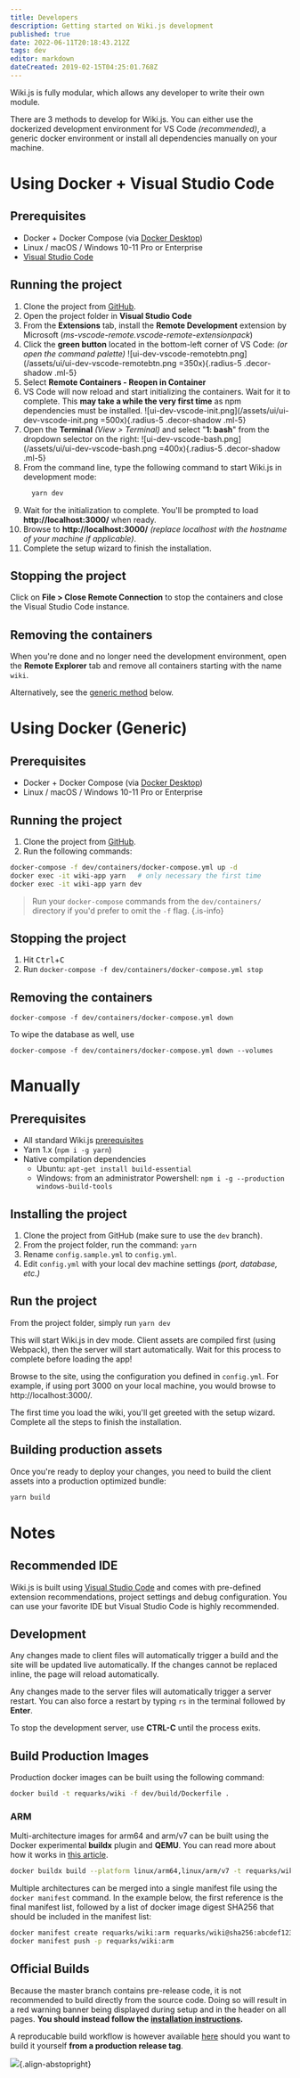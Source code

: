 ```yaml
---
title: Developers
description: Getting started on Wiki.js development
published: true
date: 2022-06-11T20:18:43.212Z
tags: dev
editor: markdown
dateCreated: 2019-02-15T04:25:01.768Z
---
```


Wiki.js is fully modular, which allows any developer to write their own module.

There are 3 methods to develop for Wiki.js. You can either use the dockerized development environment for VS Code *(recommended)*, a generic docker environment or install all dependencies manually on your machine.

# Using Docker + Visual Studio Code

## Prerequisites

* Docker + Docker Compose (via [Docker Desktop](https://www.docker.com/products/docker-desktop/))
* Linux / macOS / Windows 10-11 Pro or Enterprise
* [Visual Studio Code](https://code.visualstudio.com/)

## Running the project
1. Clone the project from [GitHub](https://github.com/Requarks/wiki).
2. Open the project folder in **Visual Studio Code**
3. From the **Extensions** tab, install the **Remote Development** extension by Microsoft (*ms-vscode-remote.vscode-remote-extensionpack*)
4. Click the **green button** located in the bottom-left corner of VS Code: *(or open the command palette)*
	![ui-dev-vscode-remotebtn.png](/assets/ui/ui-dev-vscode-remotebtn.png =350x){.radius-5 .decor-shadow .ml-5}
5. Select **Remote Containers - Reopen in Container**
6. VS Code will now reload and start initializing the containers. Wait for it to complete. This **may take a while the very first time** as npm dependencies must be installed.
	![ui-dev-vscode-init.png](/assets/ui/ui-dev-vscode-init.png =500x){.radius-5 .decor-shadow .ml-5}
7. Open the **Terminal** *(View > Terminal)* and select "**1: bash**" from the dropdown selector on the right:
	![ui-dev-vscode-bash.png](/assets/ui/ui-dev-vscode-bash.png =400x){.radius-5 .decor-shadow .ml-5}
8. From the command line, type the following command to start Wiki.js in development mode:
    ```bash
      yarn dev
    ```
9. Wait for the initialization to complete. You'll be prompted to load **http://localhost:3000/** when ready.
9. Browse to **http://localhost:3000/** _(replace localhost with the hostname of your machine if applicable)_.
10. Complete the setup wizard to finish the installation.

## Stopping the project

Click on **File > Close Remote Connection** to stop the containers and close the Visual Studio Code instance.

## Removing the containers

When you're done and no longer need the development environment, open the **Remote Explorer** tab and remove all containers starting with the name `wiki`.

Alternatively, see the [generic method](#removing-the-containers-1) below.

# Using Docker (Generic)

## Prerequisites

* Docker + Docker Compose (via [Docker Desktop](https://www.docker.com/products/docker-desktop/))
* Linux / macOS / Windows 10-11 Pro or Enterprise

## Running the project
1. Clone the project from [GitHub](https://github.com/Requarks/wiki).
2. Run the following commands:
```bash
docker-compose -f dev/containers/docker-compose.yml up -d
docker exec -it wiki-app yarn   # only necessary the first time
docker exec -it wiki-app yarn dev

```
> Run your `docker-compose` commands from the `dev/containers/` directory if you'd prefer to omit the `-f` flag.
{.is-info}

## Stopping the project
1. Hit <kbd>Ctrl</kbd>+<kbd>C</kbd>
2. Run `docker-compose -f dev/containers/docker-compose.yml stop`

## Removing the containers
```
docker-compose -f dev/containers/docker-compose.yml down
```
To wipe the database as well, use
```
docker-compose -f dev/containers/docker-compose.yml down --volumes
```

# Manually

## Prerequisites

* All standard Wiki.js [prerequisites](/install/requirements)
* Yarn 1.x \(`npm i -g yarn`\)
* Native compilation dependencies
  * Ubuntu:  `apt-get install build-essential`
  * Windows: from an administrator Powershell: `npm i -g --production windows-build-tools`

## Installing the project

1. Clone the project from GitHub \(make sure to use the `dev` branch\).
2. From the project folder, run the command: `yarn`
3. Rename `config.sample.yml` to `config.yml`.
4. Edit `config.yml` with your local dev machine settings *(port, database, etc.)*

## Run the project

From the project folder, simply run `yarn dev`

This will start Wiki.js in dev mode. Client assets are compiled first \(using Webpack\), then the server will start automatically. Wait for this process to complete before loading the app!

Browse to the site, using the configuration you defined in `config.yml`. For example, if using port 3000 on your local machine, you would browse to http://localhost:3000/.

The first time you load the wiki, you'll get greeted with the setup wizard. Complete all the steps to finish the installation.

## Building production assets

Once you're ready to deploy your changes, you need to build the client assets into a production optimized bundle:

```bash
yarn build
```

# Notes

## Recommended IDE

Wiki.js is built using [Visual Studio Code](https://code.visualstudio.com) and comes with pre-defined extension recommendations, project settings and debug configuration. You can use your favorite IDE but Visual Studio Code is highly recommended.

## Development

Any changes made to client files will automatically trigger a build and the site will be updated live automatically. If the changes cannot be replaced inline, the page will reload automatically.

Any changes made to the server files will automatically trigger a server restart. You can also force a restart by typing `rs` in the terminal followed by **Enter**.

To stop the development server, use **CTRL-C** until the process exits.

## Build Production Images

Production docker images can be built using the following command:
```bash
docker build -t requarks/wiki -f dev/build/Dockerfile .
```

### ARM

Multi-architecture images for arm64 and arm/v7 can be built using the Docker experimental **buildx** plugin and **QEMU**. You can read more about how it works in [this article](https://engineering.docker.com/2019/04/multi-arch-images/).

```bash
docker buildx build --platform linux/arm64,linux/arm/v7 -t requarks/wiki:arm --push -f dev/build/Dockerfile .
```

Multiple architectures can be merged into a single manifest file using the `docker manifest` command. In the example below, the first reference is the final manifest list, followed by a list of docker image digest SHA256 that should be included in the manifest list:

```bash
docker manifest create requarks/wiki:arm requarks/wiki@sha256:abcdef123456 requarks/wiki@sha256:fedcba654321
docker manifest push -p requarks/wiki:arm
```

## Official Builds

Because the master branch contains pre-release code, it is not recommended to build directly from the source code. Doing so will result in a red warning banner being displayed during setup and in the header on all pages. **You should instead follow the [installation instructions](/install).**

A reproducable build workflow is however available [here](https://github.com/requarks/wiki/blob/main/.github/workflows/build.yml) should you want to build it yourself **from a production release tag**.

![](https://a.icons8.com/mZbXwZWa/PdY3mQ/svg.svg){.align-abstopright}
